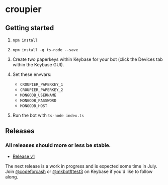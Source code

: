 # croupier

## Getting started

1. `npm install`
2. `npm install -g ts-node --save`
3. Create two paperkeys within Keybase for your bot (click the Devices tab within the Keybase GUI).
4. Set these envvars:

    * `CROUPIER_PAPERKEY_1`
    * `CROUPIER_PAPERKEY_2`
    * `MONGODB_USERNAME`
    * `MONGODB_PASSWORD`
    * `MONGODB_HOST`

5. Run the bot with `ts-node index.ts`


## Releases
### All releases should more or less be stable.

* [Release v1](https://blog.codefor.cash/2019/07/01/finding-alice-and-bob-in-wonderland-a-writeup-of-croupier-the-keybase-bot/)

The next release is a work in progress and is expected some time in July.  Join [@codeforcash](https://keybase.io/team/codeforcash) or [@mkbot#test3](https://keybase.io/team/mkbot#test3) on Keybase if you'd like to follow along.

